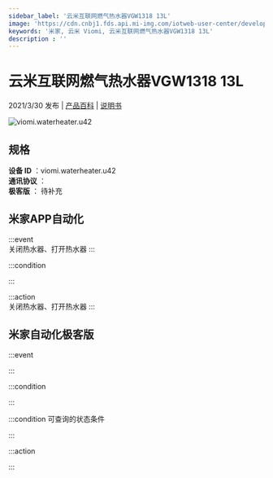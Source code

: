 ```yaml
---
sidebar_label: '云米互联网燃气热水器VGW1318 13L'
image: 'https://cdn.cnbj1.fds.api.mi-img.com/iotweb-user-center/developer_1679048994626GIh6Q9ST.png?GalaxyAccessKeyId=AKVGLQWBOVIRQ3XLEW&Expires=9223372036854775807&Signature=CNXNLIncJI4IlQGhD7aIqZlycMo='
keywords: '米家, 云米 Viomi, 云米互联网燃气热水器VGW1318 13L'
description : ''
---
```

# 云米互联网燃气热水器VGW1318 13L

2021/3/30 发布 | [产品百科](https://home.mi.com/webapp/content/baike/product/index.html?model=viomi.waterheater.u42/) | [说明书](https://home.mi.com/views/introduction.html?model=viomi.waterheater.u42&region=cn)

![viomi.waterheater.u42](https://cdn.cnbj1.fds.api.mi-img.com/iotweb-user-center/developer_1679048994626GIh6Q9ST.png?GalaxyAccessKeyId=AKVGLQWBOVIRQ3XLEW&Expires=9223372036854775807&Signature=CNXNLIncJI4IlQGhD7aIqZlycMo=)

## 规格  
> 
**设备 ID** ：viomi.waterheater.u42  
**通讯协议** ：  
**极客版**  ： 待补充 


## 米家APP自动化  

:::event  
关闭热水器、打开热水器
:::

:::condition  

:::

:::action   
关闭热水器、打开热水器
:::

## 米家自动化极客版  

:::event  

:::

:::condition  

:::

:::condition 可查询的状态条件  

:::

:::action  

:::

        

